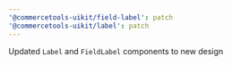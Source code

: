 ```yaml
---
'@commercetools-uikit/field-label': patch
'@commercetools-uikit/label': patch
---
```


Updated `Label` and `FieldLabel` components to new design

